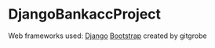 # DjangoBankaccProject
Web frameworks used:
[Django](https://www.djangoproject.com/)
[Bootstrap](https://getbootstrap.com/)
created by gitgrobe